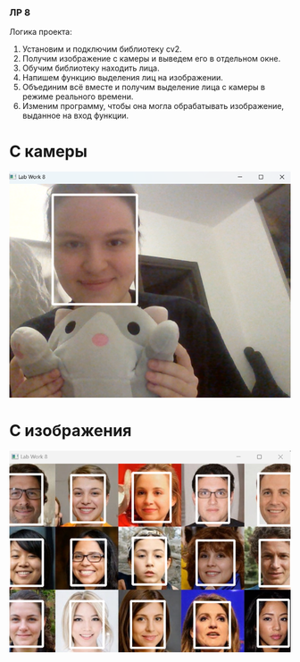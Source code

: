 ### ЛР 8
Логика проекта:

1. Установим и подключим библиотеку cv2.
2. Получим изображение с камеры и выведем его в отдельном окне.
3. Обучим библиотеку находить лица.
4. Напишем функцию выделения лиц на изображении.
5. Объединим всё вместе и получим выделение лица с камеры в режиме реального времени.
6. Изменим программу, чтобы она могла обрабатывать изображение, выданное на вход функции.

# С камеры
![Branching](https://github.com/vichnya/PROG6/blob/main/%D0%9B%D0%A08/images/%D0%A41.png)

# С изображения 
![Branching](https://github.com/vichnya/PROG6/blob/main/%D0%9B%D0%A08/images/%D0%A0%D0%B8%D1%81%201(1).png)
